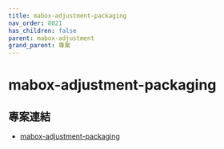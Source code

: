```yaml
---
title: mabox-adjustment-packaging
nav_order: 8021
has_children: false
parent: mabox-adjustment
grand_parent: 專案
---
```



# mabox-adjustment-packaging


## 專案連結

* [mabox-adjustment-packaging](https://github.com/samwhelp/note-about-mabox/tree/gh-pages/_demo/project/mabox-adjustment-system/mabox-adjustment-packaging)
